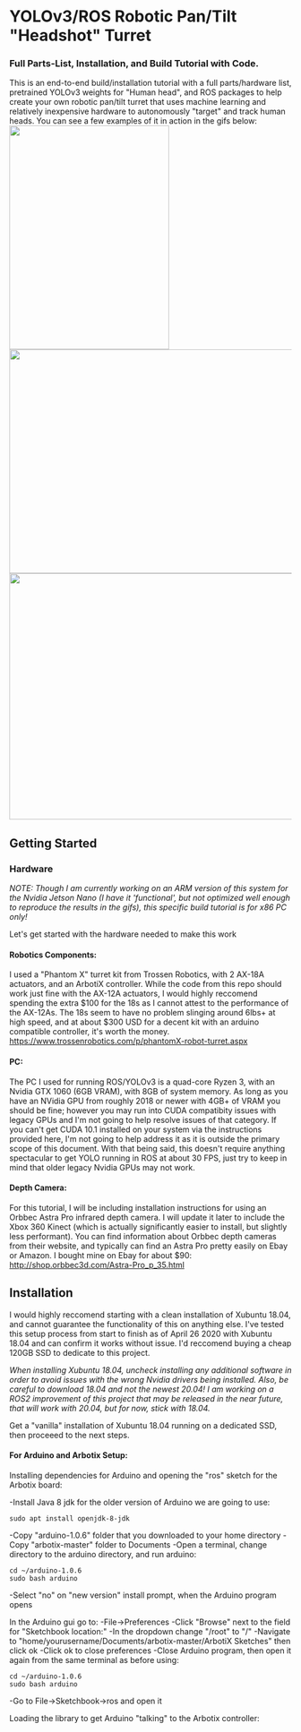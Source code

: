 # YOLOv3/ROS Robotic Pan/Tilt "Headshot" Turret
### Full Parts-List, Installation, and Build Tutorial with Code.

This is an end-to-end build/installation tutorial with a full parts/hardware list, pretrained YOLOv3 weights for "Human head", and ROS packages to help create your own robotic pan/tilt turret that uses machine learning and relatively inexpensive hardware to autonomously "target" and track human heads.  You can see a few examples of it in action in the gifs below:    
<img src="https://github.com/WyattAutomation/YOLOv3-ROS-Robotic-Head-Shot-Turret-/blob/master/orbbec.gif" height="400" width="285" align="left"> <img src="https://github.com/WyattAutomation/YOLOv3-ROS-Robotic-Head-Shot-Turret-/blob/master/lasershot.gif" height="400" width="510" align="right"> 
<p align="center">
  <img src="https://github.com/WyattAutomation/YOLOv3-ROS-Robotic-Head-Shot-Turret-/blob/master/kinectshot.gif" height="440" width="660">
</p>

## Getting Started

### Hardware

*NOTE: Though I am currently working on an ARM version of this system for the Nvidia Jetson Nano (I have it 'functional', but not optimized well enough to reproduce the results in the gifs), this specific build tutorial is for x86 PC only!*

Let's get started with the hardware needed to make this work


#### Robotics Components:

I used a "Phantom X" turret kit from Trossen Robotics, with 2 AX-18A actuators, and an ArbotiX controller.  While the code from this repo should work just fine with the AX-12A actuators, I would highly reccomend spending the extra $100 for the 18s as I cannot attest to the performance of the AX-12As.  The 18s seem to have no problem slinging around 6lbs+ at high speed, and at about $300 USD for a decent kit with an arduino compatible controller, it's worth the money.  
https://www.trossenrobotics.com/p/phantomX-robot-turret.aspx

#### PC:

The PC I used for running ROS/YOLOv3 is a quad-core Ryzen 3, with an Nvidia GTX 1060 (6GB VRAM), with 8GB of system memory.  As long as you have an NVidia GPU from roughly 2018 or newer with 4GB+ of VRAM you should be fine; however you may run into CUDA compatibity issues with legacy GPUs and I'm not going to help resolve issues of that category.  If you can't get CUDA 10.1 installed on your system via the instructions provided here, I'm not going to help address it as it is outside the primary scope of this document.  With that being said, this doesn't require anything spectacular to get YOLO running in ROS at about 30 FPS, just try to keep in mind that older legacy Nvidia GPUs may not work.

#### Depth Camera:

For this tutorial, I will be including installation instructions for using an Orbbec Astra Pro infrared depth camera.  I will update it later to include the Xbox 360 Kinect (which is actually significantly easier to install, but slightly less performant).  You can find information about Orbbec depth cameras from their website, and typically can find an Astra Pro pretty easily on Ebay or Amazon.  I bought mine on Ebay for about $90:
http://shop.orbbec3d.com/Astra-Pro_p_35.html

## Installation

I would highly reccomend starting with a clean installation of Xubuntu 18.04, and cannot guarantee the functionality of this on anything else.  I've tested this setup process from start to finish as of April 26 2020 with Xubuntu 18.04 and can confirm it works without issue.  I'd reccomend buying a cheap 120GB SSD to dedicate to this project.

*When installing Xubuntu 18.04, uncheck installing any additional software in order to avoid issues with the wrong Nvidia drivers being installed.  Also, be careful to download 18.04 and not the newest 20.04!  I am working on a ROS2 improvement of this project that may be released in the near future, that will work with 20.04, but for now, stick with 18.04.*

Get a "vanilla" installation of Xubuntu 18.04 running on a dedicated SSD, then proceeed to the next steps.

#### For Arduino and Arbotix Setup:

Installing dependencies for Arduino and opening the "ros" sketch for the Arbotix board:

-Install Java 8 jdk for the older version of Arduino we are going to use:

```
sudo apt install openjdk-8-jdk
```

-Copy "arduino-1.0.6" folder that you downloaded to your home directory
-Copy "arbotix-master" folder to Documents
-Open a terminal, change directory to the arduino directory, and run arduino:

```
cd ~/arduino-1.0.6
sudo bash arduino 
```
-Select "no" on "new version" install prompt, when the Arduino program opens

In the Arduino gui go to:
-File->Preferences
-Click "Browse" next to the field for "Sketchbook location:"
-In the dropdown change "/root" to "/"
-Navigate to "home/yourusername/Documents/arbotix-master/ArbotiX Sketches" then click ok
-Click ok to close preferences
-Close Arduino program, then open it again from the same terminal as before using:

```
cd ~/arduino-1.0.6
sudo bash arduino 
```

-Go to File->Sketchbook->ros and open it

Loading the library to get Arduino "talking" to the Arbotix controller:


